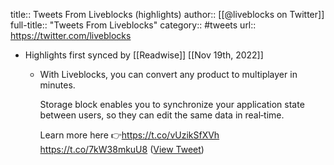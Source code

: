title:: Tweets From Liveblocks (highlights)
author:: [[@liveblocks on Twitter]]
full-title:: "Tweets From Liveblocks"
category:: #tweets
url:: https://twitter.com/liveblocks

- Highlights first synced by [[Readwise]] [[Nov 19th, 2022]]
	- With Liveblocks, you can convert any product to multiplayer in minutes.
	  
	  Storage block enables you to synchronize your application state between users, so they can edit the same data in real‑time.
	  
	  Learn more here 👉https://t.co/vUzikSfXVh https://t.co/7kW38mkuU8 ([View Tweet](https://twitter.com/liveblocks/status/1504090519022051333))